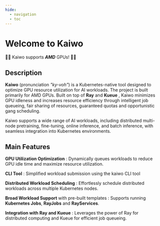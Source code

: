 ```yaml
---
hide:
  - navigation
  - toc
---
```


# Welcome to Kaiwo

🚀️🚀️ Kaiwo supports ***AMD*** GPUs! 🚀️🚀️

## Description

**Kaiwo** (pronunciation *"ky-voh"*) is a Kubernetes-native tool designed to optimize GPU resource utilization for AI workloads. The project is built primarily for AMD GPUs. Built on top of **Ray** and **Kueue** , Kaiwo minimizes GPU idleness and increases resource efficiency through intelligent job queueing, fair sharing of resources, guaranteed quotas and opportunistic gang scheduling.

Kaiwo supports a wide range of AI workloads, including distributed multi-node pretraining, fine-tuning, online inference, and batch inference, with seamless integration into Kubernetes environments.

## Main Features

**GPU Utilization Optimization**
:   Dynamically queues workloads to reduce GPU idle time and maximize resource utilization.

**CLI Tool**
:   Simplified workload submission using the kaiwo CLI tool

**Distributed Workload Scheduling**
:   Effortlessly schedule distributed workloads across multiple Kubernetes nodes.

**Broad Workload Support** with pre-built templates
  :   Supports running **Kubernetes Jobs**, **RayJobs** and **RayServices**.

**Integration with Ray and Kueue**
  :   Leverages the power of Ray for distributed computing and Kueue for efficient job queueing.
